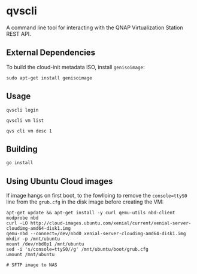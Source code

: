 # qvscli

A command line tool for interacting with the QNAP Virtualization Station REST API.

## External Dependencies

To build the cloud-init metadata ISO, install `genisoimage`:

```
sudo apt-get install genisoimage
```

## Usage

```
qvscli login

qvscli vm list

qvs cli vm desc 1
```

## Building

```
go install
```

## Using Ubuntu Cloud images

If image hangs on first boot, to the fowlloing to remove the `console=ttyS0` line from the `grub.cfg` in the disk image before creating the VM:

```
apt-get update && apt-get install -y curl qemu-utils nbd-client
modprobe nbd
curl -LO http://cloud-images.ubuntu.com/xenial/current/xenial-server-cloudimg-amd64-disk1.img
qemu-nbd --connect=/dev/nbd0 xenial-server-cloudimg-amd64-disk1.img
mkdir -p /mnt/ubuntu
mount /dev/nbd0p1 /mnt/ubuntu
sed -i 's/console=ttyS0//g' /mnt/ubuntu/boot/grub.cfg
umount /mnt/ubuntu

# SFTP image to NAS
```